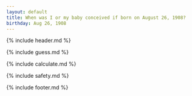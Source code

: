```yaml
---
layout: default
title: When was I or my baby conceived if born on August 26, 1908?
birthday: Aug 26, 1908
---
```


{% include header.md %}

{% include guess.md %}

{% include calculate.md %}

{% include safety.md %}

{% include footer.md %}



